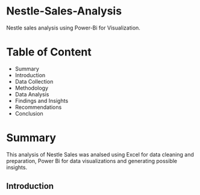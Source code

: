 # Nestle-Sales-Analysis
Nestle sales analysis using Power-Bi for Visualization. 

# Table of Content
* Summary
* Introduction
* Data Collection
* Methodology
* Data Analysis
* Findings and Insights
* Recommendations
* Conclusion

# Summary
This analysis of Nestle Sales was analsed using Excel for data cleaning and preparation, Power Bi for data visualizations and generating possible insights. 

## Introduction


